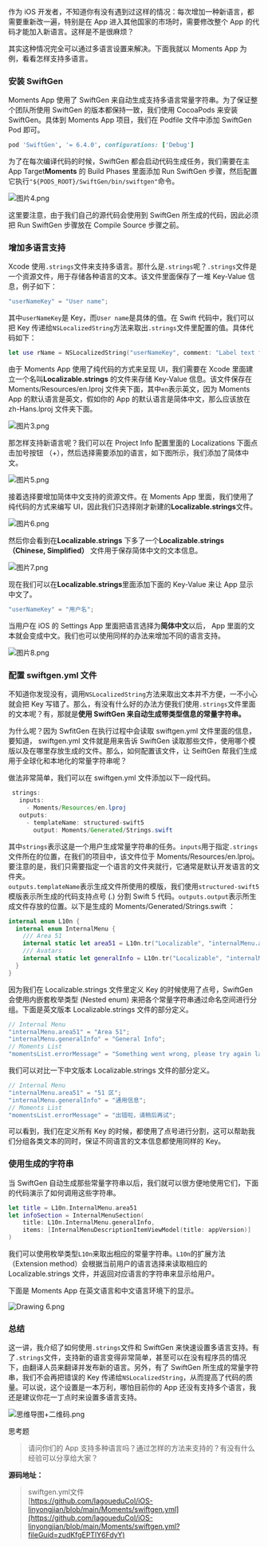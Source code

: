 作为 iOS 开发者，不知道你有没有遇到过这样的情况：每次增加一种新语言，都需要重新改一遍，特别是在 App 进入其他国家的市场时，需要修改整个 App 的代码才能加入新语言。这样是不是很麻烦？

其实这种情况完全可以通过多语言设置来解决。下面我就以 Moments App 为例，看看怎样支持多语言。

### 安装 SwiftGen

Moments App 使用了 SwiftGen 来自动生成支持多语言常量字符串。为了保证整个团队所使用 SwiftGen 的版本都保持一致，我们使用 CocoaPods 来安装 SwiftGen。具体到 Moments App 项目，我们在 Podfile 文件中添加 SwiftGen Pod 即可。

```ruby
pod 'SwiftGen', '= 6.4.0', configurations: ['Debug']
```

为了在每次编译代码的时候，SwiftGen 都会启动代码生成任务，我们需要在主 App Target**Moments** 的 Build Phases 里面添加 Run SwiftGen 步骤，然后配置它执行`"${PODS_ROOT}/SwiftGen/bin/swiftgen"`命令。

<Image alt="图片4.png" src="https://s0.lgstatic.com/i/image6/M01/2B/A7/CioPOWBkHlSAeXTsAAMc4RV6WTU312.png"/>

这里要注意，由于我们自己的源代码会使用到 SwiftGen 所生成的代码，因此必须把 Run SwiftGen 步骤放在 Compile Source 步骤之前。

### 增加多语言支持

Xcode 使用`.strings`文件来支持多语言。那什么是`.strings`呢？`.strings`文件是一个资源文件，用于存储各种语言的文本。该文件里面保存了一堆 Key-Value 信息，例子如下：

```java
"userNameKey" = "User name";
```

其中`userNameKey`是 Key，而`User name`是具体的值。在 Swift 代码中，我们可以把 Key 传递给`NSLocalizedString`方法来取出`.strings`文件里配置的值。具体代码如下：

```swift
let use rName = NSLocalizedString("userNameKey", comment: "Label text for user name")
```

由于 Moments App 使用了纯代码的方式来呈现 UI，我们需要在 Xcode 里面建立一个名叫**Localizable.strings** 的文件来存储 Key-Value 信息。该文件保存在 Moments/Resources/en.lproj 文件夹下面，其中`en`表示英文，因为 Moments App 的默认语言是英文，假如你的 App 的默认语言是简体中文，那么应该放在 zh-Hans.lproj 文件夹下面。

<Image alt="图片3.png" src="https://s0.lgstatic.com/i/image6/M00/2B/A7/CioPOWBkHmeAY4FcAAgNpRSDhtQ750.png"/>

那怎样支持新语言呢？我们可以在 Project Info 配置里面的 Localizations 下面点击加号按钮 （+），然后选择需要添加的语言，如下图所示，我们添加了简体中文。

<Image alt="图片5.png" src="https://s0.lgstatic.com/i/image6/M00/2B/A7/CioPOWBkHomAUYSMAARlhkCjiB8769.png"/>

接着选择要增加简体中文支持的资源文件。在 Moments App 里面，我们使用了纯代码的方式来编写 UI，因此我们只选择刚才新建的**Localizable.strings**文件。

<Image alt="图片6.png" src="https://s0.lgstatic.com/i/image6/M00/2B/A8/CioPOWBkHq6AeNUbAAkEtHtkg7Y024.png"/>

然后你会看到在**Localizable.strings** 下多了一个**Localizable.strings（Chinese, Simplified）** 文件用于保存简体中文的文本信息。

<Image alt="图片7.png" src="https://s0.lgstatic.com/i/image6/M01/2B/9F/Cgp9HWBkHsiAVW0pAAbU0JAhhic101.png"/>

现在我们可以在**Localizable.strings**里面添加下面的 Key-Value 来让 App 显示中文了。

```java
"userNameKey" = "用户名";
```

当用户在 iOS 的 Settings App 里面把语言选择为**简体中文**以后， App 里面的文本就会变成中文。我们也可以使用同样的办法来增加不同的语言支持。

<Image alt="图片8.png" src="https://s0.lgstatic.com/i/image6/M01/2B/A8/CioPOWBkHvaADdnnAAFQMZcn0Qs565.png"/>

### 配置 swiftgen.yml 文件

不知道你发现没有，调用`NSLocalizedString`方法来取出文本并不方便，一不小心就会把 Key 写错了。那么，有没有什么好的办法方便我们使用`.strings`文件里面的文本呢？有，那就是**使用 SwiftGen 来自动生成带类型信息的常量字符串。**

为什么呢？因为 SwfitGen 在执行过程中会读取 swiftgen.yml 文件里面的信息，要知道， swiftgen.yml 文件就是用来告诉 SwiftGen 读取那些文件，使用哪个模版以及在哪里存放生成的文件。那么，如何配置该文件，让 SeiftGen 帮我们生成用于全球化和本地化的常量字符串呢？

做法非常简单，我们可以在 swiftgen.yml 文件添加以下一段代码。

```java
 strings:
   inputs:
     - Moments/Resources/en.lproj
   outputs:
     - templateName: structured-swift5
       output: Moments/Generated/Strings.swift
```

其中`strings`表示这是一个用户生成常量字符串的任务。`inputs`用于指定`.strings`文件所在的位置，在我们的项目中，该文件位于 Moments/Resources/en.lproj。要注意的是，我们只需要指定一个语言的文件夹就行，它通常是默认开发语言的文件夹。  
`outputs.templateName`表示生成文件所使用的模版，我们使用`structured-swift5`模版表示所生成的代码支持点号 (.) 分割 Swift 5 代码。`outputs.output`表示所生成文件存放的位置。以下是生成的 Moments/Generated/Strings.swift ：

```swift
internal enum L10n {
  internal enum InternalMenu {
    /// Area 51
    internal static let area51 = L10n.tr("Localizable", "internalMenu.area51")
    /// Avatars
    internal static let generalInfo = L10n.tr("Localizable", "internalMenu.generalInfo")
  }
}
```

因为我们在 Localizable.strings 文件里定义 Key 的时候使用了点号，SwiftGen 会使用内嵌套枚举类型 (Nested enum) 来把各个常量字符串通过命名空间进行分组。下面是英文版本 Localizable.strings 文件的部分定义。

```java
// Internal Menu
"internalMenu.area51" = "Area 51";
"internalMenu.generalInfo" = "General Info";
// Moments List
"momentsList.errorMessage" = "Something went wrong, please try again later";
```

我们可以对比一下中文版本 Localizable.strings 文件的部分定义。

```java
// Internal Menu
"internalMenu.area51" = "51 区";
"internalMenu.generalInfo" = "通用信息";
// Moments List
"momentsList.errorMessage" = "出错啦，请稍后再试";
```

可以看到，我们在定义所有 Key 的时候，都使用了点号进行分割，这可以帮助我们分组各类文本的同时，保证不同语言的文本信息都使用同样的 Key。

### 使用生成的字符串

当 SwiftGen 自动生成那些常量字符串以后，我们就可以很方便地使用它们，下面的代码演示了如何调用这些字符串。

```swift
let title = L10n.InternalMenu.area51
let infoSection = InternalMenuSection(
    title: L10n.InternalMenu.generalInfo,
    items: [InternalMenuDescriptionItemViewModel(title: appVersion)]
)
```

我们可以使用枚举类型`L10n`来取出相应的常量字符串。`L10n`的扩展方法 （Extension method）会根据当前用户的语言选择来读取相应的 Localizable.strings 文件，并返回对应语言的字符串来显示给用户。  

下面是 Moments App 在英文语言和中文语言环境下的显示。

<Image alt="Drawing 6.png" src="https://s0.lgstatic.com/i/image6/M01/2A/AB/CioPOWBi0EqAUJMbAAZDN5VTllQ225.png"/>

### 总结

这一讲，我介绍了如何使用`.strings`文件和 SwiftGen 来快速设置多语言支持。有了`.strings`文件，支持新的语言变得非常简单，甚至可以在没有程序员的情况下，由翻译人员来翻译并发布新的语言。另外，有了 SwiftGen 所生成的常量字符串，我们不会再把错误的 Key 传递给`NSLocalizedString`，从而提高了代码的质量。可以说，这个设置是一本万利，哪怕目前你的 App 还没有支持多个语言，我还是建议你花一丁点时来设置多语言支持。

<Image alt="思维导图+二维码.png" src="https://s0.lgstatic.com/i/image6/M01/2B/B1/CioPOWBkJqWAECB2AAgeL26iQbI826.png"/>

思考题
> 请问你们的 App 支持多种语言吗？通过怎样的方法来支持的？有没有什么经验可以分享给大家？

**源码地址：**
> swiftgen.yml文件  
> [https://github.com/lagoueduCol/iOS-linyongjian/blob/main/Moments/swiftgen.yml](https://github.com/lagoueduCol/iOS-linyongjian/blob/main/Moments/swiftgen.yml?fileGuid=zudKfgEPTlY6FdyY)

